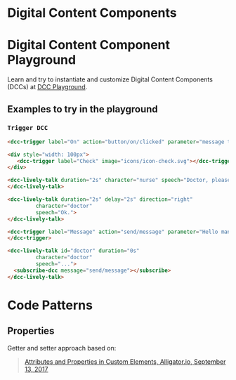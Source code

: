# Digital Content Components

# Digital Content Component Playground

Learn and try to instantiate and customize Digital Content Components (DCCs) at [DCC Playground](http://datasci4health.github.io/harena-space/src/adonisjs/public/dccs/playground/).

## Examples to try in the playground

### `Trigger DCC`
~~~html
<dcc-trigger label="On" action="button/on/clicked" parameter="message to you"></dcc-trigger>

<div style="width: 100px">
   <dcc-trigger label="Check" image="icons/icon-check.svg"></dcc-trigger>
</div>
~~~

~~~html
<dcc-lively-talk duration="2s" character="nurse" speech="Doctor, please you have to evaluate a man">
</dcc-lively-talk>

<dcc-lively-talk duration="2s" delay="2s" direction="right"
         character="doctor"
         speech="Ok.">
</dcc-lively-talk>
~~~

~~~html
<dcc-trigger label="Message" action="send/message" parameter="Hello man!">
</dcc-trigger>

<dcc-lively-talk id="doctor" duration="0s"
         character="doctor"
         speech="...">
  <subscribe-dcc message="send/message"></subscribe>
</dcc-lively-talk>
~~~

# Code Patterns

## Properties
Getter and setter approach based on:
> [Attributes and Properties in Custom Elements, Alligator.io, September 13, 2017](https://alligator.io/web-components/attributes-properties/)
